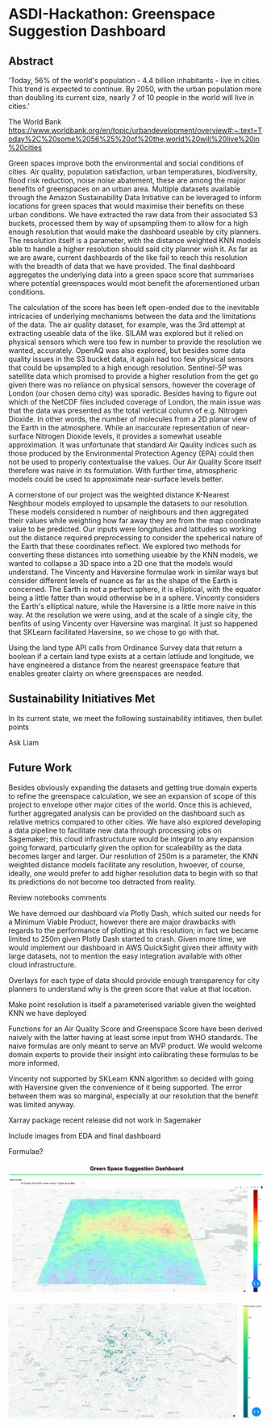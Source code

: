# ASDI-Hackathon: Greenspace Suggestion Dashboard

## Abstract
'Today, 56% of the world's population - 4.4 billion inhabitants - live in cities. This trend is expected to continue. By 2050, with the urban population more than doubling its current size, nearly 7 of 10 people in the world will live in cities.'

The World Bank
https://www.worldbank.org/en/topic/urbandevelopment/overview#:~:text=Today%2C%20some%2056%25%20of%20the,world%20will%20live%20in%20cities

Green spaces improve both the environmental and social conditions of cities. Air quality, population satisfaction, urban temperatures, biodiversity, flood risk reduction, noise noise abatement, these are among the major benefits of greenspaces on an urban area. Multiple datasets available through the Amazon Sustainability Data Initiative can be leveraged to inform locations for green spaces that would maximise their benefits on these urban conditions. We have extracted the raw data from their associated S3 buckets, processed them by way of upsampling them to allow for a high enough resolution that would make the dashboard useable by city planners. The resolution itself is a parameter, with the distance weighted KNN models able to handle a higher resolution should said city planner wish it. As far as we are aware, current dashboards of the like fail to reach this resolution with the breadth of data that we have provided. The final dashboard aggregates the underlying data into a green space score that summarises where potential greenspaces would most benefit the aforementioned urban conditions.

The calculation of the score has been left open-ended due to the inevitable intricacies of underlying mechanisms between the data and the limitations of the data. The air quality dataset, for example, was the 3rd attempt at extracting useable data of the like. SILAM was explored but it relied on physical sensors which were too few in number to provide the resolution we wanted, accurately. OpenAQ was also explored, but besides some data quality issues in the S3 bucket data, it again had too few physical sensors that could be upsampled to a high enough resolution. Sentinel-5P was satellite data which promised to provide a higher resolution from the get go given there was no reliance on physical sensors, however the coverage of London (our chosen demo city) was sporadic. Besides having to figure out which of the NetCDF files included coverage of London, the main issue was that the data was presented as the total vertical column of e.g. Nitrogen Dioxide. In other words, the number of molecules from a 2D planar view of the Earth in the atmosphere. While an inaccurate representation of near-surface Nitrogen Dioxide levels, it provides a somewhat useable approximation. It was unfortunate that standard Air Qaulity indices such as those produced by the Environmental Protection Agency (EPA) could then not be used to properly contextualise the values. Our Air Quality Score itself therefore was naive in its formulation. With further time, atmospheric models could be used to approximate near-surface levels better.

A cornerstone of our project was the weighted distance K-Nearest Neighbour models employed to upsample the datasets to our resolution. These models considered n number of neighbours and then aggregated their values while weighting how far away they are from the map coordinate value to be predicted. Our inputs were longitudes and latitudes so working out the distance required preprocessing to consider the speherical nature of the Earth that these coordinates reflect. We explored two methods for converting these distances into something useable by the KNN models, we wanted to collapse a 3D space into a 2D one that the models would understand. The Vincenty and Haversine formulae work in similar ways but consider different levels of nuance as far as the shape of the Earth is concerned. The Earth is not a perfect sphere, it is elliptical, with the equator being a little fatter than would otherwise be in a sphere. Vincenty considers the Earth's elliptical nature, while the Haversine is a little more naive in this way. At the resolution we were using, and at the scale of a single city, the benfits of using Vincenty over Haversine was marginal. It just so happened that SKLearn facilitated Haversine, so we chose to go with that.

Using the land type API calls from Ordinance Survey data that return a boolean if a certain land type exists at a certain lattiude and longitude, we have engineered a distance from the nearest greenspace feature that enables greater clairty on where greenspaces are needed.

## Sustainability Initiatives Met
In its current state, we meet the following sustainability intitiaves, then bullet points

Ask Liam

## Future Work
Besides obviously expanding the datasets and getting true domain experts to refine the greenspace calculation, we see an expansion of scope of this project to envelope other major cities of the world. Once this is achieved, further aggregated analysis can be provided on the dashboard such as relative metrics compared to other cities. We have also explored developing a data pipeline to facilitate new data through processing jobs on Sagemaker; this cloud infrastructuture would be integral to any expansion going forward, particularly given the option for scaleability as the data becomes larger and larger. Our resolution of 250m is a parameter, the KNN weighted distance models facilitate any resolution, hwoever, of course, ideally, one would prefer to add higher resolution data to begin with so that its predictions do not become too detracted from reality.

Review notebooks comments

We have demoed our dashboard via Plotly Dash, which suited our needs for a Minimum Viable Product, however there are major drawbacks with regards to the performance of plotting at this resolution; in fact we became limited to 250m given Plotly Dash started to crash. Given more time, we would implement our dashboard in AWS QuickSight given their affinity with large datasets, not to mention the easy integration available with other cloud infrastructure.

Overlays for each type of data should provide enough transparency for city planners to understand why is the green score that value at that location.

Make point resolution is itself a parameterised variable given the weighted KNN we have deployed

Functions for an Air Quality Score and Greenspace Score have been derived naively with the latter having at least some input from WHO standards. The naive formulas are only meant to serve an MVP product. We would welcome domain experts to provide their insight into calibrating these formulas to be more informed.

Vincenty not supported by SKLearn KNN algorithm so decided with going with Haversine given the convenience of it being supported. The error between them was so marginal, especially at our resolution that the benefit was limited anyway.

Xarray package recent release did not work in Sagemaker

Include images from EDA and final dashboard

Formulae?

![Image 1](/Dashboard_Images/Air_Quality_Score.png)

![Image 2](/Dashboard_Images/Greenspace_Score.png)

